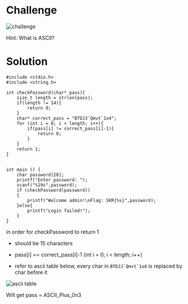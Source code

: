 # Challenge

![challenge](https://github.com/urhnh/ctfwriteup/assets/149639198/fbbb5cdf-9e93-4f21-ade5-6fe035503654)

Hint: What is ASCII?

# Solution

```
#include <stdio.h>
#include <string.h>

int checkPassword(char* pass){
	size_t length = strlen(pass);
	if(length != 14){
		return 0;
	}
	char* correct_pass = "BTDJJ`Qmvt`1o4";
	for (int i = 0; i < length; i++){
		if(pass[i] != correct_pass[i]-1){
			return 0;
		}
	}
	return 1;
}


int main () {
	char password[20];
	printf("Enter password: ");
	scanf("%19s",password);
	if (checkPassword(password))
	{
		printf("Welcome admin!\nFlag: SKR{%s}",password);
	}else{
		printf("Login failed!");
	}
}
```

in order for checkPassword to return 1

- should be 15 characters

- pass[i] == correct_pass[i]-1 (int i = 0; i < length; i++)

- refer to ascii table below, every char in ``` BTDJJ`Qmvt`1o4 ``` is replaced by char before it

![ascii table](https://github.com/urhnh/ctfwriteup/assets/149639198/4d49cc26-85b3-4560-ba87-49d0416f747e)

Will get pass = ASCII_Plus_0n3


